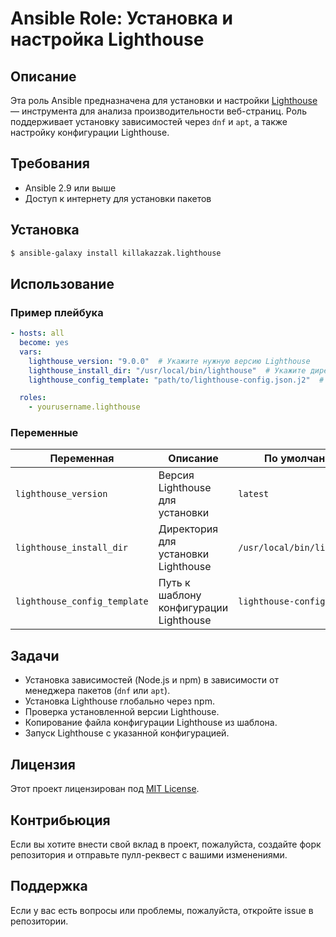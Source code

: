 # Ansible Role: Установка и настройка Lighthouse

## Описание

Эта роль Ansible предназначена для установки и настройки [Lighthouse](https://developers.google.com/web/tools/lighthouse) — инструмента для анализа производительности веб-страниц. Роль поддерживает установку зависимостей через `dnf` и `apt`, а также настройку конфигурации Lighthouse.

## Требования

- Ansible 2.9 или выше
- Доступ к интернету для установки пакетов

## Установка

```bash
$ ansible-galaxy install killakazzak.lighthouse
```

## Использование

### Пример плейбука

```yaml
- hosts: all
  become: yes
  vars:
    lighthouse_version: "9.0.0"  # Укажите нужную версию Lighthouse
    lighthouse_install_dir: "/usr/local/bin/lighthouse"  # Укажите директорию установки
    lighthouse_config_template: "path/to/lighthouse-config.json.j2"  # Укажите путь к шаблону конфигурации

  roles:
    - yourusername.lighthouse
```

### Переменные

| Переменная                     | Описание                                      | По умолчанию |
|--------------------------------|-----------------------------------------------|--------------|
| `lighthouse_version`           | Версия Lighthouse для установки               | `latest`     |
| `lighthouse_install_dir`       | Директория для установки Lighthouse           | `/usr/local/bin/lighthouse` |
| `lighthouse_config_template`   | Путь к шаблону конфигурации Lighthouse       | `lighthouse-config.json.j2` |

## Задачи

- Установка зависимостей (Node.js и npm) в зависимости от менеджера пакетов (`dnf` или `apt`).
- Установка Lighthouse глобально через npm.
- Проверка установленной версии Lighthouse.
- Копирование файла конфигурации Lighthouse из шаблона.
- Запуск Lighthouse с указанной конфигурацией.

## Лицензия

Этот проект лицензирован под [MIT License](LICENSE).

## Контрибьюция

Если вы хотите внести свой вклад в проект, пожалуйста, создайте форк репозитория и отправьте пулл-реквест с вашими изменениями.

## Поддержка

Если у вас есть вопросы или проблемы, пожалуйста, откройте issue в репозитории.
